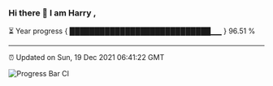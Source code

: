 ### Hi there 👋 I am Harry , 

⏳ Year progress { ████████████████████████████▁▁ } 96.51 %

---

⏰ Updated on Sun, 19 Dec 2021 06:41:22 GMT

![Progress Bar CI](https://github.com/duykhang68/duykhang68/workflows/Progress%20Bar%20CI/badge.svg)
